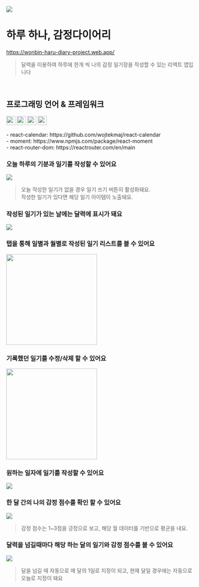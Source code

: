 <img src="https://private-user-images.githubusercontent.com/144764686/295383586-f57e9154-10db-4066-b124-91cfc6d02fea.png?jwt=eyJhbGciOiJIUzI1NiIsInR5cCI6IkpXVCJ9.eyJpc3MiOiJnaXRodWIuY29tIiwiYXVkIjoicmF3LmdpdGh1YnVzZXJjb250ZW50LmNvbSIsImtleSI6ImtleTUiLCJleHAiOjE3MDQ4NTAwNTEsIm5iZiI6MTcwNDg0OTc1MSwicGF0aCI6Ii8xNDQ3NjQ2ODYvMjk1MzgzNTg2LWY1N2U5MTU0LTEwZGItNDA2Ni1iMTI0LTkxY2ZjNmQwMmZlYS5wbmc_WC1BbXotQWxnb3JpdGhtPUFXUzQtSE1BQy1TSEEyNTYmWC1BbXotQ3JlZGVudGlhbD1BS0lBVkNPRFlMU0E1M1BRSzRaQSUyRjIwMjQwMTEwJTJGdXMtZWFzdC0xJTJGczMlMkZhd3M0X3JlcXVlc3QmWC1BbXotRGF0ZT0yMDI0MDExMFQwMTIyMzFaJlgtQW16LUV4cGlyZXM9MzAwJlgtQW16LVNpZ25hdHVyZT01YjZjODI4MjM1MWExMTgzMzM2MWU2NjMwNWNmOWMyMWI4YzQzYjI2MzE0MGU1MGIzNWU3ZDM4NTFmNTZkNTJlJlgtQW16LVNpZ25lZEhlYWRlcnM9aG9zdCZhY3Rvcl9pZD0wJmtleV9pZD0wJnJlcG9faWQ9MCJ9.xNl876S0wUl4Oh759gbnVY14pZhNWp4S3uKVeD4MV74">

<br/>

# 하루 하나, 감정다이어리
<a href="https://wonbin-haru-diary-project.web.app/" title="새 창으로 열기" target="_blank">https://wonbin-haru-diary-project.web.app/</a>
<blockquote>달력을 이용하여 하루에 한개 씩 나의 감정 일기장을 작성할 수 있는 리액트 앱입니다</blockquote>
<br/>

## 프로그래밍 언어 & 프레임워크
<p align="left">
  <img src="https://camo.githubusercontent.com/5d01ff32c8ff69d52e2e19e6f2d6c3dec2565398ab6a49d85451f46726224614/68747470733a2f2f696d672e736869656c64732e696f2f62616467652f72656163742d3631444146423f6c6f676f3d7265616374266c6f676f436f6c6f723d7768697465" height="24px">
  <img src="https://camo.githubusercontent.com/64e3ed535b90fafa087dab829106804d76bd80a40ac55a542a4a51ff5dd440fa/68747470733a2f2f696d672e736869656c64732e696f2f62616467652f48544d4c352d4533344632363f7374796c653d666c6174266c6f676f3d48544d4c35266c6f676f436f6c6f723d7768697465" height="24px">
  <img src="https://camo.githubusercontent.com/d6bf556d08b49b7bdeca54eaae43675eec1a6249b9f9ab589ed7b8c6393e182d/68747470733a2f2f696d672e736869656c64732e696f2f62616467652f435353332d3135373242363f7374796c653d666c6174266c6f676f3d43535333266c6f676f436f6c6f723d7768697465" height="24px">
  <img src="https://camo.githubusercontent.com/a7eb481788fac742d0221a66cc189ac35c808e5389c353c8e5296c91cee336ce/68747470733a2f2f696d672e736869656c64732e696f2f62616467652f6a6176617363726970742d4637444631453f7374796c653d666c6174266c6f676f3d6a617661736372697074266c6f676f436f6c6f723d7768697465" height="24px">
</p>
- react-calendar: https://github.com/wojtekmaj/react-calendar<br>
- moment: https://www.npmjs.com/package/react-moment<br>
- react-router-dom: https://reactrouter.com/en/main
<br/>

### 오늘 하루의 기분과 일기를 작성할 수 있어요
<img src="https://private-user-images.githubusercontent.com/144764686/295383593-192a1daa-7799-4ebb-9f5f-802e85c1ac23.gif?jwt=eyJhbGciOiJIUzI1NiIsInR5cCI6IkpXVCJ9.eyJpc3MiOiJnaXRodWIuY29tIiwiYXVkIjoicmF3LmdpdGh1YnVzZXJjb250ZW50LmNvbSIsImtleSI6ImtleTUiLCJleHAiOjE3MDQ4NTAwNTEsIm5iZiI6MTcwNDg0OTc1MSwicGF0aCI6Ii8xNDQ3NjQ2ODYvMjk1MzgzNTkzLTE5MmExZGFhLTc3OTktNGViYi05ZjVmLTgwMmU4NWMxYWMyMy5naWY_WC1BbXotQWxnb3JpdGhtPUFXUzQtSE1BQy1TSEEyNTYmWC1BbXotQ3JlZGVudGlhbD1BS0lBVkNPRFlMU0E1M1BRSzRaQSUyRjIwMjQwMTEwJTJGdXMtZWFzdC0xJTJGczMlMkZhd3M0X3JlcXVlc3QmWC1BbXotRGF0ZT0yMDI0MDExMFQwMTIyMzFaJlgtQW16LUV4cGlyZXM9MzAwJlgtQW16LVNpZ25hdHVyZT1kNDc2ZGQ1ODIyMzI3ZTc3NTE0Nzg4NzIzNDRkN2Q4OTBiNDhmM2YwMTBkYTI0YTMxM2I2MDM1ODJlNDYxMWUyJlgtQW16LVNpZ25lZEhlYWRlcnM9aG9zdCZhY3Rvcl9pZD0wJmtleV9pZD0wJnJlcG9faWQ9MCJ9.1BuOhWl9w6qkpKeffTU0qmz-TyaUgD4W6qcu-b2Lbp4">
<blockquote>오늘 작성한 일기가 없을 경우 일기 쓰기 버튼이 활성화돼요.<br>
작성한 일기가 있다면 해당 일기 아이템이 노출돼요.</blockquote>

### 작성된 일기가 있는 날에는 달력에 표시가 돼요
<img src="https://private-user-images.githubusercontent.com/144764686/295383573-dd4f7d6d-d44d-4312-b97d-6abea5e38244.png?jwt=eyJhbGciOiJIUzI1NiIsInR5cCI6IkpXVCJ9.eyJpc3MiOiJnaXRodWIuY29tIiwiYXVkIjoicmF3LmdpdGh1YnVzZXJjb250ZW50LmNvbSIsImtleSI6ImtleTUiLCJleHAiOjE3MDQ4NTAwNTEsIm5iZiI6MTcwNDg0OTc1MSwicGF0aCI6Ii8xNDQ3NjQ2ODYvMjk1MzgzNTczLWRkNGY3ZDZkLWQ0NGQtNDMxMi1iOTdkLTZhYmVhNWUzODI0NC5wbmc_WC1BbXotQWxnb3JpdGhtPUFXUzQtSE1BQy1TSEEyNTYmWC1BbXotQ3JlZGVudGlhbD1BS0lBVkNPRFlMU0E1M1BRSzRaQSUyRjIwMjQwMTEwJTJGdXMtZWFzdC0xJTJGczMlMkZhd3M0X3JlcXVlc3QmWC1BbXotRGF0ZT0yMDI0MDExMFQwMTIyMzFaJlgtQW16LUV4cGlyZXM9MzAwJlgtQW16LVNpZ25hdHVyZT02ODY2ZTlkOWYxMzI4NTQ3NWM3MzMxNmViMzgxZDg0ZmRhYjMxZjQzMWU4MDFmMzRiNjk1ZGMwMTMxNDczNzg1JlgtQW16LVNpZ25lZEhlYWRlcnM9aG9zdCZhY3Rvcl9pZD0wJmtleV9pZD0wJnJlcG9faWQ9MCJ9.yRSMTjh-2lQhoj7UrUOEkHPIVrmx-yr5y3NUSc1tABw">

### 탭을 통해 일별과 월별로 작성된 일기 리스트를 볼 수 있어요
<img width="242px" src="https://private-user-images.githubusercontent.com/144764686/295446244-0ff3b61b-f385-4691-93ac-030da0faddcf.gif?jwt=eyJhbGciOiJIUzI1NiIsInR5cCI6IkpXVCJ9.eyJpc3MiOiJnaXRodWIuY29tIiwiYXVkIjoicmF3LmdpdGh1YnVzZXJjb250ZW50LmNvbSIsImtleSI6ImtleTUiLCJleHAiOjE3MDQ4NjAwNTgsIm5iZiI6MTcwNDg1OTc1OCwicGF0aCI6Ii8xNDQ3NjQ2ODYvMjk1NDQ2MjQ0LTBmZjNiNjFiLWYzODUtNDY5MS05M2FjLTAzMGRhMGZhZGRjZi5naWY_WC1BbXotQWxnb3JpdGhtPUFXUzQtSE1BQy1TSEEyNTYmWC1BbXotQ3JlZGVudGlhbD1BS0lBVkNPRFlMU0E1M1BRSzRaQSUyRjIwMjQwMTEwJTJGdXMtZWFzdC0xJTJGczMlMkZhd3M0X3JlcXVlc3QmWC1BbXotRGF0ZT0yMDI0MDExMFQwNDA5MThaJlgtQW16LUV4cGlyZXM9MzAwJlgtQW16LVNpZ25hdHVyZT1iOTgxMmViOTEwYzdjZjczNGQwODdhNzMyMzM0Yzg3ZTQ2MzE1ZDJkNGZlMDE2YjkwNjZkZTAyMzYwNDZlOWJhJlgtQW16LVNpZ25lZEhlYWRlcnM9aG9zdCZhY3Rvcl9pZD0wJmtleV9pZD0wJnJlcG9faWQ9MCJ9.RurFWYvcfkqi2coBYRroOGtP9gZXMcx1OVMyOzJB2VA">

### 기록했던 일기를 수정/삭제 할 수 있어요
<img width="242px" src="https://private-user-images.githubusercontent.com/144764686/295383582-648dd904-20b5-40ea-9005-a62375a4f4a4.gif?jwt=eyJhbGciOiJIUzI1NiIsInR5cCI6IkpXVCJ9.eyJpc3MiOiJnaXRodWIuY29tIiwiYXVkIjoicmF3LmdpdGh1YnVzZXJjb250ZW50LmNvbSIsImtleSI6ImtleTUiLCJleHAiOjE3MDQ4NTAwNTEsIm5iZiI6MTcwNDg0OTc1MSwicGF0aCI6Ii8xNDQ3NjQ2ODYvMjk1MzgzNTgyLTY0OGRkOTA0LTIwYjUtNDBlYS05MDA1LWE2MjM3NWE0ZjRhNC5naWY_WC1BbXotQWxnb3JpdGhtPUFXUzQtSE1BQy1TSEEyNTYmWC1BbXotQ3JlZGVudGlhbD1BS0lBVkNPRFlMU0E1M1BRSzRaQSUyRjIwMjQwMTEwJTJGdXMtZWFzdC0xJTJGczMlMkZhd3M0X3JlcXVlc3QmWC1BbXotRGF0ZT0yMDI0MDExMFQwMTIyMzFaJlgtQW16LUV4cGlyZXM9MzAwJlgtQW16LVNpZ25hdHVyZT1lNzlkZjU2OTkwMTRhNmFhYjI0OTBmMTM4MmZhM2VjOGE2ZWFlNjI1MDdjZDhhNDhjMzNiYjEyYzQ3OGViYWE3JlgtQW16LVNpZ25lZEhlYWRlcnM9aG9zdCZhY3Rvcl9pZD0wJmtleV9pZD0wJnJlcG9faWQ9MCJ9.2y4vFYAqVDIQ38ksAFN4cEWG6inx0k-fBrF71ryGjBY">

### 원하는 일자에 일기를 작성할 수 있어요
<img src="https://private-user-images.githubusercontent.com/144764686/295383579-75bbe2c3-3d65-49d8-bcae-c013ea88d382.gif?jwt=eyJhbGciOiJIUzI1NiIsInR5cCI6IkpXVCJ9.eyJpc3MiOiJnaXRodWIuY29tIiwiYXVkIjoicmF3LmdpdGh1YnVzZXJjb250ZW50LmNvbSIsImtleSI6ImtleTUiLCJleHAiOjE3MDQ4NTAwNTEsIm5iZiI6MTcwNDg0OTc1MSwicGF0aCI6Ii8xNDQ3NjQ2ODYvMjk1MzgzNTc5LTc1YmJlMmMzLTNkNjUtNDlkOC1iY2FlLWMwMTNlYTg4ZDM4Mi5naWY_WC1BbXotQWxnb3JpdGhtPUFXUzQtSE1BQy1TSEEyNTYmWC1BbXotQ3JlZGVudGlhbD1BS0lBVkNPRFlMU0E1M1BRSzRaQSUyRjIwMjQwMTEwJTJGdXMtZWFzdC0xJTJGczMlMkZhd3M0X3JlcXVlc3QmWC1BbXotRGF0ZT0yMDI0MDExMFQwMTIyMzFaJlgtQW16LUV4cGlyZXM9MzAwJlgtQW16LVNpZ25hdHVyZT0zNTlmNDRlZDAwNDdiNDNlNmIwNDNhYjllYTgyOThjZWYzYWRhZWQxNzlkYzgyODdhY2RkOTAxNzEyNTlhYTZlJlgtQW16LVNpZ25lZEhlYWRlcnM9aG9zdCZhY3Rvcl9pZD0wJmtleV9pZD0wJnJlcG9faWQ9MCJ9.zL_yrSsPSgfWRGMSXwp7iCyZPHp1qQ8tjkHgxjP-vU8">

### 한 달 간의 나의 감정 점수를 확인 할 수 있어요
<img src="https://private-user-images.githubusercontent.com/144764686/295383591-73a83ebe-06af-46b8-bf27-5596f8e9faed.gif?jwt=eyJhbGciOiJIUzI1NiIsInR5cCI6IkpXVCJ9.eyJpc3MiOiJnaXRodWIuY29tIiwiYXVkIjoicmF3LmdpdGh1YnVzZXJjb250ZW50LmNvbSIsImtleSI6ImtleTUiLCJleHAiOjE3MDQ4NTAwNTEsIm5iZiI6MTcwNDg0OTc1MSwicGF0aCI6Ii8xNDQ3NjQ2ODYvMjk1MzgzNTkxLTczYTgzZWJlLTA2YWYtNDZiOC1iZjI3LTU1OTZmOGU5ZmFlZC5naWY_WC1BbXotQWxnb3JpdGhtPUFXUzQtSE1BQy1TSEEyNTYmWC1BbXotQ3JlZGVudGlhbD1BS0lBVkNPRFlMU0E1M1BRSzRaQSUyRjIwMjQwMTEwJTJGdXMtZWFzdC0xJTJGczMlMkZhd3M0X3JlcXVlc3QmWC1BbXotRGF0ZT0yMDI0MDExMFQwMTIyMzFaJlgtQW16LUV4cGlyZXM9MzAwJlgtQW16LVNpZ25hdHVyZT1iMDA5MjdmYzYzOTgwYWY4NWZiMTY5YjY2N2E3ZmY5YzM2Mjc5YWZjNGEwMDU0ODYzZGZlNTJkOTY4NGZlNTY0JlgtQW16LVNpZ25lZEhlYWRlcnM9aG9zdCZhY3Rvcl9pZD0wJmtleV9pZD0wJnJlcG9faWQ9MCJ9.heZZXZg31hKyOlfrMjTFcvmLQ7VZv8JorjIifrs8mh8">
<blockquote>감정 점수는 1~3점을 긍정으로 보고, 해당 월 데이터를 기반으로 평균을 내요.</blockquote>

### 달력을 넘길때마다 해당 하는 달의 일기와 감정 점수를 볼 수 있어요
<img src="https://private-user-images.githubusercontent.com/144764686/295383589-434b5f7b-0aa5-47f0-82ba-6256d99d199d.gif?jwt=eyJhbGciOiJIUzI1NiIsInR5cCI6IkpXVCJ9.eyJpc3MiOiJnaXRodWIuY29tIiwiYXVkIjoicmF3LmdpdGh1YnVzZXJjb250ZW50LmNvbSIsImtleSI6ImtleTUiLCJleHAiOjE3MDQ4NTAwNTEsIm5iZiI6MTcwNDg0OTc1MSwicGF0aCI6Ii8xNDQ3NjQ2ODYvMjk1MzgzNTg5LTQzNGI1ZjdiLTBhYTUtNDdmMC04MmJhLTYyNTZkOTlkMTk5ZC5naWY_WC1BbXotQWxnb3JpdGhtPUFXUzQtSE1BQy1TSEEyNTYmWC1BbXotQ3JlZGVudGlhbD1BS0lBVkNPRFlMU0E1M1BRSzRaQSUyRjIwMjQwMTEwJTJGdXMtZWFzdC0xJTJGczMlMkZhd3M0X3JlcXVlc3QmWC1BbXotRGF0ZT0yMDI0MDExMFQwMTIyMzFaJlgtQW16LUV4cGlyZXM9MzAwJlgtQW16LVNpZ25hdHVyZT0wNWYxMDQ3MDI1NGE4Y2E4NTU2NWExOGYxMWM5ZDI2Nzc1ZGE2NDg4MmQxMjM1MDU5ODE5ZGZjNGUzZjAxMzE5JlgtQW16LVNpZ25lZEhlYWRlcnM9aG9zdCZhY3Rvcl9pZD0wJmtleV9pZD0wJnJlcG9faWQ9MCJ9.yQvgxwEM5YhE2yIHkG1tJ8o6vgP-qlGx8fxMGVVbRro">
<blockquote>달을 넘길 때 자동으로 매 달의 1일로 지정이 되고, 현재 달일 경우에는 자동으로 오늘로 지정이 돼요</blockquote>
